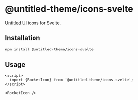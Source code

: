 # @untitled-theme/icons-svelte

[Untitled UI](<https://www.figma.com/file/5OtZ9gq2jAPCYkmVI2Dd8e/%E2%9D%96-PREVIEW-%E2%9D%96-Untitled-UI-%E2%80%93-PRO-VARIABLES-(v4.0)?type=design&node-id=3463-407484&mode=design&t=oOV4Ezg1JTNhN3ec-0>) icons for Svelte.

## Installation

```bash
npm install @untitled-theme/icons-svelte
```

## Usage

```svelte
<script>
  import {RocketIcon} from '@untitled-theme/icons-svelte';
</script>

<RocketIcon />
```
